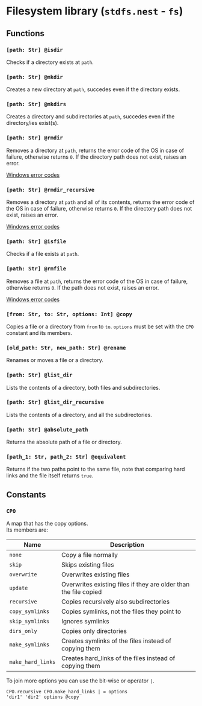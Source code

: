# Filesystem library (`stdfs.nest` - `fs`)

## Functions

### `[path: Str] @isdir`

Checks if a directory exists at `path`.

### `[path: Str] @mkdir`

Creates a new directory at `path`, succedes even if the directory exists.

### `[path: Str] @mkdirs`

Creates a directory and subdirectories at `path`, succedes even if
the directory/ies exist(s).

### `[path: Str] @rmdir`

Removes a directory at `path`, returns the error code of the OS in case of
failure, otherwise returns `0`. If the directory path does not exist, raises an
error.

[Windows error codes](https://docs.microsoft.com/en-us/windows/win32/debug/system-error-codes--0-499-)

### `[path: Str] @rmdir_recursive`

Removes a directory at `path` and all of its contents, returns the error code of
the OS in case of failure, otherwise returns `0`. If the directory path does not
exist, raises an error.

[Windows error codes](https://docs.microsoft.com/en-us/windows/win32/debug/system-error-codes--0-499-)

### `[path: Str] @isfile`

Checks if a file exists at `path`.

### `[path: Str] @rmfile`

Removes a file at `path`, returns the error code of the OS in case of failure,
otherwise returns `0`. If the path does not exist, raises an error.

[Windows error codes](https://docs.microsoft.com/en-us/windows/win32/debug/system-error-codes--0-499-)

### `[from: Str, to: Str, options: Int] @copy`

Copies a file or a directory from `from` to `to`. `options` must be set with
the `CPO` constant and its members.

### `[old_path: Str, new_path: Str] @rename`

Renames or moves a file or a directory.

### `[path: Str] @list_dir`

Lists the contents of a directory, both files and subdirectories.

### `[path: Str] @list_dir_recursive`

Lists the contents of a directory, and all the subdirectories.

### `[path: Str] @absolute_path`

Returns the absolute path of a file or directory.

### `[path_1: Str, path_2: Str] @equivalent`

Returns if the two paths point to the same file, note that comparing hard links
and the file itself returns `true`.

## Constants

### `CPO`

A map that has the copy options.  
Its members are:

| Name              | Description                                                      |
| ----------------- | ---------------------------------------------------------------- |
| `none`            | Copy a file normally                                             |
| `skip`            | Skips existing files                                             |
| `overwrite`       | Overwrites existing files                                        |
| `update`          | Overwrites existing files if they are older than the file copied |
| `recursive`       | Copies recursively also subdirectories                           |
| `copy_symlinks`   | Copies symlinks, not the files they point to                     |
| `skip_symlinks`   | Ignores symlinks                                                 |
| `dirs_only`       | Copies only directories                                          |
| `make_symlinks`   | Creates symlinks of the files instead of copying them            |
| `make_hard_links` | Creates hard_links of the files instead of copying them          |

To join more options you can use the bit-wise or operator `|`.

```text
CPO.recursive CPO.make_hard_links | = options
'dir1' 'dir2' options @copy
```
